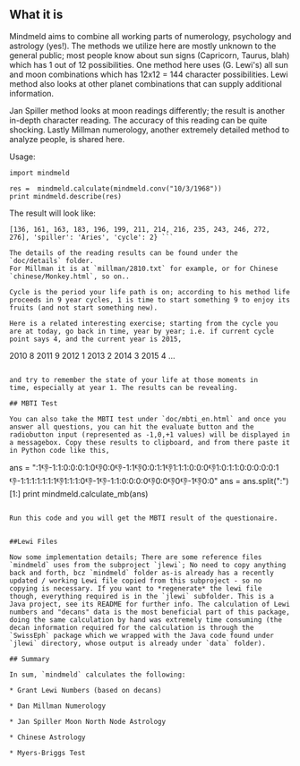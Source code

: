 ## What it is

Mindmeld aims to combine all working parts of numerology, psychology
and astrology (yes!). The methods we utilize here are mostly unknown
to the general public; most people know about sun signs (Capricorn,
Taurus, blah) which has 1 out of 12 possibilities. One method here
uses (G. Lewi's) all sun and moon combinations which has 12x12 =
144 character possibilities. Lewi method also looks at other planet
combinations that can supply additional information. 

Jan Spiller method looks at moon readings differently; the result is
another in-depth character reading. The accuracy of this reading can
be quite shocking. Lastly Millman numerology, another extremely
detailed method to analyze people, is shared here.

Usage:

```
import mindmeld

res =  mindmeld.calculate(mindmeld.conv("10/3/1968"))
print mindmeld.describe(res)
```

The result will look like:

``` {'millman': [28, 10, 2, 8, 1, 0], 'chinese': 'Monkey', 'lewi':
[136, 161, 163, 183, 196, 199, 211, 214, 216, 235, 243, 246, 272,
276], 'spiller': 'Aries', 'cycle': 2} ```

The details of the reading results can be found under the `doc/details` folder. 
For Millman it is at `millman/2810.txt` for example, or for Chinese
`chinese/Monkey.html`, so on..

Cycle is the period your life path is on; according to his method life
proceeds in 9 year cycles, 1 is time to start something 9 to enjoy its
fruits (and not start something new).

Here is a related interesting exercise; starting from the cycle you
are at today, go back in time, year by year; i.e. if current cycle
point says 4, and the current year is 2015,

```
2010 8
2011 9
2012 1
2013 2
2014 3
2015 4
...
```

and try to remember the state of your life at those moments in
time, especially at year 1. The results can be revealing.

## MBTI Test

You can also take the MBTI test under `doc/mbti_en.html` and once you
answer all questions, you can hit the evaluate button and the
radiobutton input (represented as -1,0,+1 values) will be displayed in
a messagebox. Copy these results to clipboard, and from there paste it
in Python code like this,

```
ans = ":1:-1:-1:1:0:0:0:1:0:-1:0:0:-1:-1:1:-1:0:0:1:1:-1:1:1:1:0:0:0:-1:1:0:1:1:0:0:0:0:0:1:-1:-1:1:1:1:1:1:1:-1:1:1:1:0:-1:-1:-1:-1:1:0:0:0:0:-1:0:0:-1:0:-1:-1:-1:0:0"
ans = ans.split(":")[1:]
print mindmeld.calculate_mb(ans)
```

Run this code and you will get the MBTI result of the questionaire.


##Lewi Files

Now some implementation details; There are some reference files
`mindmeld` uses from the subproject `jlewi`; No need to copy anything
back and forth, bcz `mindmeld` folder as-is already has a recently
updated / working Lewi file copied from this subproject - so no
copying is necessary. If you want to *regenerate* the lewi file
though, everything required is in the `jlewi` subfolder. This is a
Java project, see its README for further info. The calculation of Lewi
numbers and "decans" data is the most beneficial part of this package,
doing the same calculation by hand was extremely time consuming (the
decan information required for the calculation is through the
`SwissEph` package which we wrapped with the Java code found under
`jlewi` directory, whose output is already under `data` folder).

## Summary

In sum, `mindmeld` calculates the following:

* Grant Lewi Numbers (based on decans)

* Dan Millman Numerology

* Jan Spiller Moon North Node Astrology

* Chinese Astrology

* Myers-Briggs Test

